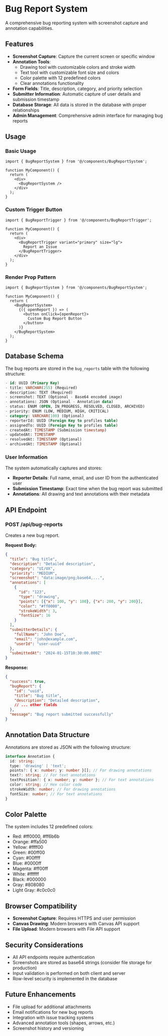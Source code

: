 # Bug Report System

A comprehensive bug reporting system with screenshot capture and annotation capabilities.

## Features

- **Screenshot Capture**: Capture the current screen or specific window
- **Annotation Tools**: 
  - Drawing tool with customizable colors and stroke width
  - Text tool with customizable font size and colors
  - Color palette with 12 predefined colors
  - Clear annotations functionality
- **Form Fields**: Title, description, category, and priority selection
- **Submitter Information**: Automatic capture of user details and submission timestamp
- **Database Storage**: All data is stored in the database with proper relationships
- **Admin Management**: Comprehensive admin interface for managing bug reports

## Usage

### Basic Usage

```tsx
import { BugReportSystem } from '@/components/BugReportSystem';

function MyComponent() {
  return (
    <div>
      <BugReportSystem />
    </div>
  );
}
```

### Custom Trigger Button

```tsx
import { BugReportTrigger } from '@/components/BugReportTrigger';

function MyComponent() {
  return (
    <div>
      <BugReportTrigger variant="primary" size="lg">
        Report an Issue
      </BugReportTrigger>
    </div>
  );
}
```

### Render Prop Pattern

```tsx
import { BugReportSystem } from '@/components/BugReportSystem';

function MyComponent() {
  return (
    <BugReportSystem>
      {({ openReport }) => (
        <button onClick={openReport}>
          Custom Bug Report Button
        </button>
      )}
    </BugReportSystem>
  );
}
```

## Database Schema

The bug reports are stored in the `bug_reports` table with the following structure:

```sql
- id: UUID (Primary Key)
- title: VARCHAR(255) (Required)
- description: TEXT (Required)
- screenshot: TEXT (Optional - Base64 encoded image)
- annotations: JSON (Optional - Annotation data)
- status: ENUM (OPEN, IN_PROGRESS, RESOLVED, CLOSED, ARCHIVED)
- priority: ENUM (LOW, MEDIUM, HIGH, CRITICAL)
- category: VARCHAR(100) (Optional)
- reporterId: UUID (Foreign Key to profiles table)
- assignedTo: UUID (Foreign Key to profiles table)
- createdAt: TIMESTAMP (Submission timestamp)
- updatedAt: TIMESTAMP
- resolvedAt: TIMESTAMP (Optional)
- archivedAt: TIMESTAMP (Optional)
```

### User Information

The system automatically captures and stores:
- **Reporter Details**: Full name, email, and user ID from the authenticated user
- **Submission Timestamp**: Exact time when the bug report was submitted
- **Annotations**: All drawing and text annotations with their metadata

## API Endpoint

### POST /api/bug-reports

Creates a new bug report.

**Request Body:**
```json
{
  "title": "Bug title",
  "description": "Detailed description",
  "category": "UI/UX",
  "priority": "MEDIUM",
  "screenshot": "data:image/png;base64,...",
  "annotations": [
    {
      "id": "123",
      "type": "drawing",
      "points": [{"x": 100, "y": 100}, {"x": 200, "y": 200}],
      "color": "#ff0000",
      "strokeWidth": 3,
      "fontSize": 16
    }
  ],
  "submitterDetails": {
    "fullName": "John Doe",
    "email": "john@example.com",
    "userId": "user-uuid"
  },
  "submittedAt": "2024-01-15T10:30:00.000Z"
}
```

**Response:**
```json
{
  "success": true,
  "bugReport": {
    "id": "uuid",
    "title": "Bug title",
    "description": "Detailed description",
    // ... other fields
  },
  "message": "Bug report submitted successfully"
}
```

## Annotation Data Structure

Annotations are stored as JSON with the following structure:

```typescript
interface Annotation {
  id: string;
  type: 'drawing' | 'text';
  points?: { x: number; y: number }[]; // For drawing annotations
  text?: string; // For text annotations
  textPosition?: { x: number; y: number }; // For text annotations
  color: string; // Hex color code
  strokeWidth: number; // For drawing annotations
  fontSize: number; // For text annotations
}
```

## Color Palette

The system includes 12 predefined colors:
- Red: #ff0000, #ff6b6b
- Orange: #ffa500
- Yellow: #ffff00
- Green: #00ff00
- Cyan: #00ffff
- Blue: #0000ff
- Magenta: #ff00ff
- White: #ffffff
- Black: #000000
- Gray: #808080
- Light Gray: #c0c0c0

## Browser Compatibility

- **Screenshot Capture**: Requires HTTPS and user permission
- **Canvas Drawing**: Modern browsers with Canvas API support
- **File Upload**: Modern browsers with File API support

## Security Considerations

- All API endpoints require authentication
- Screenshots are stored as base64 strings (consider file storage for production)
- Input validation is performed on both client and server
- Row-level security is implemented in the database

## Future Enhancements

- File upload for additional attachments
- Email notifications for new bug reports
- Integration with issue tracking systems
- Advanced annotation tools (shapes, arrows, etc.)
- Screenshot history and versioning
